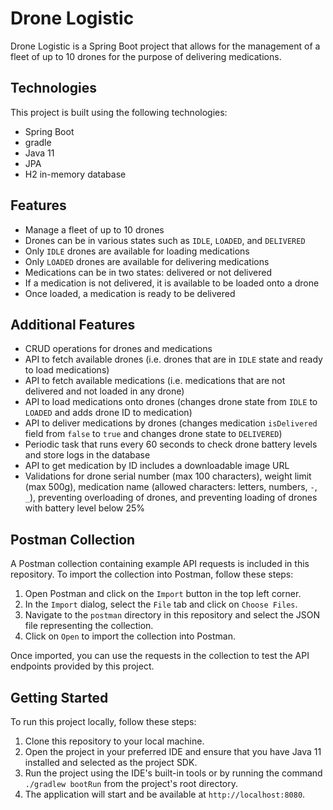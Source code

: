 # Drone Logistic

Drone Logistic is a Spring Boot project that allows for the management of a fleet of up to 10 drones for the purpose of delivering medications.

## Technologies

This project is built using the following technologies:

- Spring Boot
- gradle
- Java 11
- JPA
- H2 in-memory database

## Features

- Manage a fleet of up to 10 drones
- Drones can be in various states such as `IDLE`, `LOADED`, and `DELIVERED`
- Only `IDLE` drones are available for loading medications
- Only `LOADED` drones are available for delivering medications
- Medications can be in two states: delivered or not delivered
- If a medication is not delivered, it is available to be loaded onto a drone
- Once loaded, a medication is ready to be delivered


## Additional Features

- CRUD operations for drones and medications
- API to fetch available drones (i.e. drones that are in `IDLE` state and ready to load medications)
- API to fetch available medications (i.e. medications that are not delivered and not loaded in any drone)
- API to load medications onto drones (changes drone state from `IDLE` to `LOADED` and adds drone ID to medication)
- API to deliver medications by drones (changes medication `isDelivered` field from `false` to `true` and changes drone state to `DELIVERED`)
- Periodic task that runs every 60 seconds to check drone battery levels and store logs in the database
- API to get medication by ID includes a downloadable image URL
- Validations for drone serial number (max 100 characters), weight limit (max 500g), medication name (allowed characters: letters, numbers, `-`, `_`), preventing overloading of drones, and preventing loading of drones with battery level below 25%

## Postman Collection

A Postman collection containing example API requests is included in this repository. To import the collection into Postman, follow these steps:

1. Open Postman and click on the `Import` button in the top left corner.
2. In the `Import` dialog, select the `File` tab and click on `Choose Files`.
3. Navigate to the `postman` directory in this repository and select the JSON file representing the collection.
4. Click on `Open` to import the collection into Postman.

Once imported, you can use the requests in the collection to test the API endpoints provided by this project.


## Getting Started

To run this project locally, follow these steps:

1. Clone this repository to your local machine.
2. Open the project in your preferred IDE and ensure that you have Java 11 installed and selected as the project SDK.
3. Run the project using the IDE's built-in tools or by running the command `./gradlew bootRun` from the project's root directory.
4. The application will start and be available at `http://localhost:8080`.

